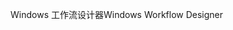 <span data-ttu-id="bcc98-101">Windows 工作流设计器</span><span class="sxs-lookup"><span data-stu-id="bcc98-101">Windows Workflow Designer</span></span>